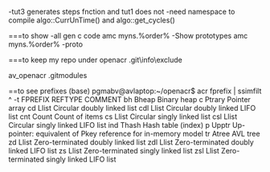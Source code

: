 
-tut3  generates steps fnction and tut1 does not
-need namespace to compile algo::CurrUnTime() and algo::get_cycles()

===to show 
-all gen c code
amc myns.%order% 
-Show prototypes
amc myns.%order% -proto


===to keep my repo under openacr 
.git\info\exclude

av_openacr
.gitmodules

==to see prefixes
(base) pgmabv@avlaptop:~/openacr$ acr fprefix | ssimfilt ^ -t
FPREFIX  REFTYPE  COMMENT
bh       Bheap    Binary heap
c        Ptrary   Pointer array
cd       Llist    Circular doubly linked list
cdl      Llist    Circular doubly linked LIFO list
cnt      Count    Count of items
cs       Llist    Circular singly linked list
csl      Llist    Circular singly linked LIFO list
ind      Thash    Hash table (index)
p        Upptr    Up-pointer: equivalent of Pkey reference for in-memory model
tr       Atree    AVL tree
zd       Llist    Zero-terminated doubly linked list
zdl      Llist    Zero-terminated doubly linked LIFO list
zs       Llist    Zero-terminated singly linked list
zsl      Llist    Zero-terminated singly linked LIFO list